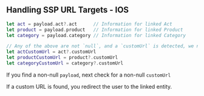 ## Handling SSP URL Targets - IOS

```swift
let act = payload.act?.act      // Information for linked Act
let product = payload.product   // Information for linked Product
let category = payload.category // Information for linked Category

// Any of the above are not `null`, and a `customUrl` is detected, we need to redirect the user to this linked entity
let actCustomUrl = act?.customUrl
let productCustomUrl = product?.customUrl
let categoryCustomUrl = category?.customUrl
```

If you find a non-null `payload`, next check for a non-null `customUrl`

If a custom URL is found, you redirect the user to the linked entity. 